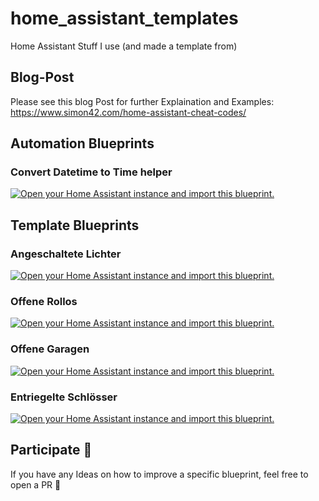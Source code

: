 # home_assistant_templates
Home Assistant Stuff I use (and made a template from)
## Blog-Post
Please see this blog Post for further Explaination and Examples: https://www.simon42.com/home-assistant-cheat-codes/
## Automation Blueprints
### Convert Datetime to Time helper
[![Open your Home Assistant instance and import this blueprint.](https://my.home-assistant.io/badges/blueprint_import.svg)](https://my.home-assistant.io/redirect/blueprint_import/?blueprint_url=https://raw.githubusercontent.com/TheRealSimon42/home_assistant_templates/main/blueprint_automations/convert_datetime_helper_to_time_helper.yaml)

## Template Blueprints
### Angeschaltete Lichter
[![Open your Home Assistant instance and import this blueprint.](https://my.home-assistant.io/badges/blueprint_import.svg)](https://my.home-assistant.io/redirect/blueprint_import/?blueprint_url=https://raw.githubusercontent.com/TheRealSimon42/home_assistant_templates/main/blueprint_templates/On_Lights.yaml)
### Offene Rollos
[![Open your Home Assistant instance and import this blueprint.](https://my.home-assistant.io/badges/blueprint_import.svg)](https://my.home-assistant.io/redirect/blueprint_import/?blueprint_url=https://raw.githubusercontent.com/TheRealSimon42/home_assistant_templates/main/blueprint_templates/Open_Blinds.yaml)
### Offene Garagen
[![Open your Home Assistant instance and import this blueprint.](https://my.home-assistant.io/badges/blueprint_import.svg)](https://my.home-assistant.io/redirect/blueprint_import/?blueprint_url=https://raw.githubusercontent.com/TheRealSimon42/home_assistant_templates/main/blueprint_templates/Open_Garages.yaml)
### Entriegelte Schlösser
[![Open your Home Assistant instance and import this blueprint.](https://my.home-assistant.io/badges/blueprint_import.svg)](https://my.home-assistant.io/redirect/blueprint_import/?blueprint_url=https://raw.githubusercontent.com/TheRealSimon42/home_assistant_templates/main/blueprint_templates/Unlocked_Locks.yaml)
## Participate 🫶
If you have any Ideas on how to improve a specific blueprint, feel free to open a PR 🎉
